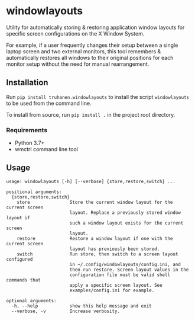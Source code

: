 [comment]: # (This README.md is autogenerated from templates/README.md with the
              script templates/generate.py)

# windowlayouts

Utility for automatically storing & restoring application window layouts for
specific screen configurations on the X Window System.

For example, if a user frequently changes their setup between a single laptop
screen and two external monitors, this tool remembers & automatically restores
all windows to their original positions for each monitor setup without the need
for manual rearrangement.

## Installation

Run `pip install truhanen.windowlayouts` to install the script `windowlayouts`
to be used from the command line.

To install from source, run `pip install .` in the project root directory.

### Requirements

- Python 3.7+
- wmctrl command line tool

## Usage

```
usage: windowlayouts [-h] [--verbose] {store,restore,switch} ...

positional arguments:
  {store,restore,switch}
    store               Store the current window layout for the current screen
                        layout. Replace a previously stored window layout if
                        such a window layout exists for the current screen
                        layout.
    restore             Restore a window layout if one with the current screen
                        layout has previously been stored.
    switch              Run store, then switch to a screen layout configured
                        in ~/.config/windowlayouts/config.ini, and
                        then run restore. Screen layout values in the
                        configuration file must be valid shell commands that
                        apply a specific screen layout. See
                        examples/config.ini for example.

optional arguments:
  -h, --help            show this help message and exit
  --verbose, -v         Increase verbosity.
```
